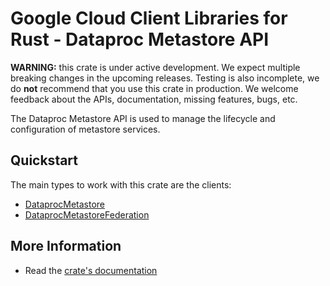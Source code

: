 # Google Cloud Client Libraries for Rust - Dataproc Metastore API

<!-- Code generated by sidekick. DO NOT EDIT. -->

**WARNING:** this crate is under active development. We expect multiple breaking
changes in the upcoming releases. Testing is also incomplete, we do **not**
recommend that you use this crate in production. We welcome feedback about the
APIs, documentation, missing features, bugs, etc.

The Dataproc Metastore API is used to manage the lifecycle and
configuration of metastore services.

## Quickstart

The main types to work with this crate are the clients:

* [DataprocMetastore]
* [DataprocMetastoreFederation]

## More Information

* Read the [crate's documentation](https://docs.rs/google-cloud-metastore-v1/latest/google-cloud-metastore-v1)

[DataprocMetastore]: https://docs.rs/google-cloud-metastore-v1/latest/google_cloud_metastore_v1/client/struct.DataprocMetastore.html
[DataprocMetastoreFederation]: https://docs.rs/google-cloud-metastore-v1/latest/google_cloud_metastore_v1/client/struct.DataprocMetastoreFederation.html
